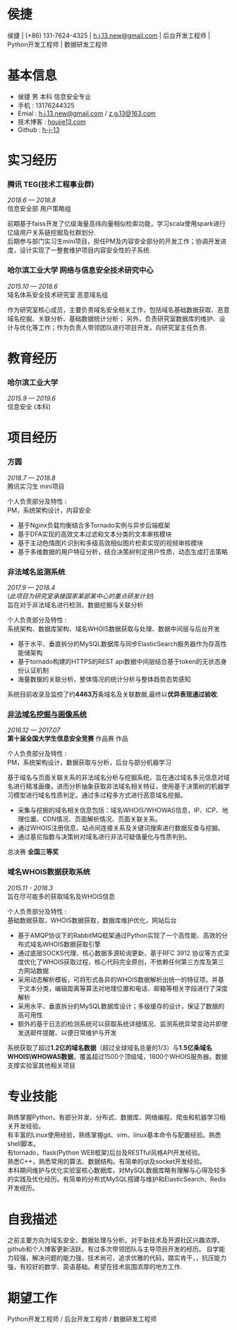 侯捷
===================
侯捷 | (+86) 131-7624-4325 | h.j.13.new@gmail.com | 后台开发工程师 | Python开发工程师 | 数据研发工程师

# 基本信息
- 侯捷  男  本科 信息安全专业        
- 手机 : 13176244325        
- Emial : h.j.13.new@gmail.com  / z.g.13@163.com      
- 技术博客 : [houjie13.com](http://houjie13.com/)
- Github : [h-j-13](https://github.com/h-j-13)

# 实习经历

### 腾讯 TEG(技术工程事业群)
*2018.6 — 2018.8*   
信息安全部 用户策略组

前期基于faiss开发了亿级海量高纬向量相似检索功能，学习scala使用spark进行亿级用户关系链挖掘及社群划分.        
后期参与部门实习生mini项目，担任PM及内容安全部分的开发工作；协调开发进度，设计实现了一整套维护项目内容安全性的子系统.

### 哈尔滨工业大学 网络与信息安全技术研究中心       
*2015.10 — 2018.6*            
域名体系安全技术研究室 恶意域名组   

作为研究室核心成员，主要负责域名安全相关工作，包括域名基础数据获取、恶意域名挖掘、关联分析、基础数据统计分析；
另外，负责研究室数据库的维护、设计与优化等工作；作为负责人带领团队进行项目开发，向研究室主任负责.

# 教育经历
### 哈尔滨工业大学  
*2015.9 — 2019.6*      
信息安全 (本科)              

# 项目经历

### 方圆
*2018.7 — 2018.8*   
腾讯实习生 mini项目

个人负责部分及特性 :        
PM，系统架构设计，内容安全

- 基于Nginx负载均衡结合多Tornado实例与异步后端框架
- 基于DFA实现的高效文本过滤和文本分类的文本审核模块
- 基于主动色情图片识别和多级高效相似图片检索实现的视频审核模块
- 基于多维数据的用户特征分析，结合决策树判定用户性质，动态生成打击策略

### 非法域名监测系统
*2017.9 — 2018.4*   
(*此项目为研究室承接国家某部某中心的重点研发计划*)    
旨在对于非法域名进行检测、数据挖掘与关联分析      

个人负责部分及特性 :     
系统架构、数据库架构、域名WHOIS数据获取与处理、数据中间层与后台开发       

- 基于水平、垂直拆分的MySQL数据库与同步ElasticSearch服务器作为存高性能储架构
- 基于tornado构建的HTTPS的REST api数据中间层结合基于token的无状态身份认证机制
- 海量数据的关联分析，整体情况的统计分析与整体趋势态势感知

系统目前收录及监控了约**4463万**条域名及关联数据,最终以**优异表现通过验收**.

### [非法域名挖掘与画像系统](https://github.com/h-j-13/Malicious_Domain_Whois)

*2016.12 — 2017.07*     
**第十届全国大学生信息安全竞赛** 作品赛 作品       

个人负责部分及特性 :         
PM，系统架构设计，数据获取与分析，后台与部分机器学习

基于域名与页面关联关系的非法域名分析与挖掘系统。旨在通过域名多元信息对域名进行精准画像，进而分析抽象获取非法域名相关特征，使用基于决策树的机器学习模型进行域名性质判定。通过多过程多方式进行恶意域名挖掘。

- 采集与挖掘的域名相关信息包括：域名WHOIS/WHOWAS信息，IP、ICP、地理位置、CDN情况、页面解析情况、页面关联关系。
- 通过WHOIS注册信息、站点间连接关系及关键词搜索进行数据反查与挖掘。
- 通过基尼指数与决策树对域名进行非法可疑值量化与性质判别。

总决赛 **全国三等奖**

### 域名WHOIS数据获取系统

*2015.11 - 2018.3*              
旨在尽可能多的获取域名及WHOIS信息     

个人负责部分及特性 :                 
基础数据获取，WHOIS数据获取，数据库维护优化，网站后台       

- 基于AMQP协议下的RabbitMQ框架通过Python实现了一个高性能、高效的分布式域名WHOIS数据获取引擎
- 通过底层SOCKS代理、核心数据多源轮询更新、基于RFC 3912 协议等方式深度优化了WHOIS获取过程，核心代码完全原创，不依赖任何第三方库及第三方网站数据
- 采用动态解析模板，可将形式各异的WHOIS数据解析出统一的特征项。并基于文本分类，编辑距离等算法对地理位置和电话、邮箱等相关字段进行了深度解析
- 采用水平、垂直拆分的MySQL数据库设计；多级缓存的设计，保证了数据的高可用性
- 额外的基于日志的检测系统可以获取系统详细情况、监测系统异常变动并即使发送邮件提醒、以便日常维护与开发

系统获取了超过**1.2亿的域名数据**（超过全球域名总量的1/3）与**1.5亿条域名WHOIS\WHOWAS数据**，覆盖超过1500个顶级域，1800个WHOIS服务器。数据支撑实验室其他相关项目


# 专业技能
熟练掌握Python，有部分并发、分布式、数据库、网络编程、爬虫和机器学习相关开发经验。        
有丰富的Linux使用经验，熟练掌握git、vim、linux基本命令与配置经验。熟悉shell脚本。     
有tornado，flask(Python WEB框架)后台及RESTful风格API开发经验。                    
熟悉C++，熟悉常用的算法、数据结构。有简单的qt及socket开发经验。                
本科期间维护与优化实验室核心数据库，对MySQL数据库略有理解与心得及较多的实践及优化经历。有简单的分布式MySQL搭建与维护和ElasticSearch、Redis开发经历。           

# 自我描述

之前主要方向为域名安全，数据处理与分析。对于新技术及开源社区兴趣浓厚。github和个人博客更新活跃，有过多次带领团队与主导项目开发的经历。
自学能力较强，解决问题的能力强，技术尚可，追求优雅的代码，踏实肯干，，抗压能力强，有较好的数学、英语基础。希望在技术氛围浓厚的地方工作.
      
# 期望工作
Python开发工程师 / 后台开发工程师 / 数据研发工程师
